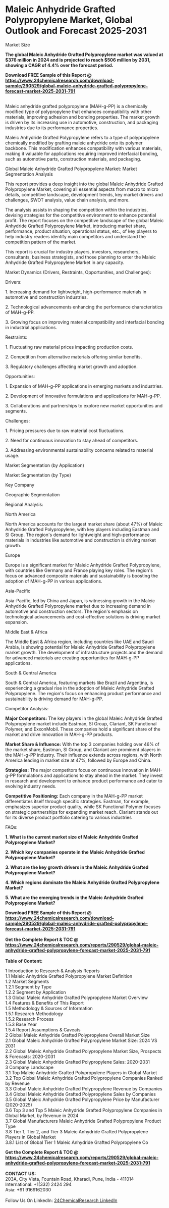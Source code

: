 <h1>Maleic Anhydride Grafted Polypropylene Market, Global Outlook and Forecast 2025-2031</h1><p>Market Size</p><p>
</p><p><strong>The global Maleic Anhydride Grafted Polypropylene market was valued at $376 million in 2024 and is projected to reach $506 million by 2031, showing a CAGR of 4.4% over the forecast period.</strong></p><div><b>Download FREE Sample of this Report @ 
            <a href="https://www.24chemicalresearch.com/download-sample/290529/global-maleic-anhydride-grafted-polypropylene-forecast-market-2025-2031-791">
            https://www.24chemicalresearch.com/download-sample/290529/global-maleic-anhydride-grafted-polypropylene-forecast-market-2025-2031-791</a></b></div><br><p>
</p><p>Maleic anhydride grafted polypropylene (MAH-g-PP) is a chemically modified type of polypropylene that enhances compatibility with other materials, improving adhesion and bonding properties. The market growth is driven by its increasing use in automotive, construction, and packaging industries due to its performance properties.</p><p>
</p><p>Maleic Anhydride Grafted Polypropylene refers to a type of polypropylene chemically modified by grafting maleic anhydride onto its polymer backbone. This modification enhances compatibility with various materials, making it valuable for applications requiring improved interfacial bonding, such as automotive parts, construction materials, and packaging.</p><p>
Global Maleic Anhydride Grafted Polypropylene Market: Market Segmentation Analysis</p><p>
</p><p>This report provides a deep insight into the global Maleic Anhydride Grafted Polypropylene Market, covering all essential aspects from macro to micro details, competitive landscape, development trends, key market drivers and challenges, SWOT analysis, value chain analysis, and more.</p><p>
</p><p>The analysis assists in shaping the competition within the industries, devising strategies for the competitive environment to enhance potential profit. The report focuses on the competitive landscape of the global Maleic Anhydride Grafted Polypropylene Market, introducing market share, performance, product situation, operational status, etc., of key players to help industry readers identify main competitors and understand the competition pattern of the market.</p><p>
</p><p>This report is crucial for industry players, investors, researchers, consultants, business strategists, and those planning to enter the Maleic Anhydride Grafted Polypropylene Market in any capacity.</p><p>
Market Dynamics (Drivers, Restraints, Opportunities, and Challenges):</p><p>
Drivers:</p><p>
</p><p>1. Increasing demand for lightweight, high-performance materials in automotive and construction industries.</p><p>
</p><p>2. Technological advancements enhancing the performance characteristics of MAH-g-PP.</p><p>
</p><p>3. Growing focus on improving material compatibility and interfacial bonding in industrial applications.</p><p>
Restraints:</p><p>
</p><p>1. Fluctuating raw material prices impacting production costs.</p><p>
</p><p>2. Competition from alternative materials offering similar benefits.</p><p>
</p><p>3. Regulatory challenges affecting market growth and adoption.</p><p>
Opportunities:</p><p>
</p><p>1. Expansion of MAH-g-PP applications in emerging markets and industries.</p><p>
</p><p>2. Development of innovative formulations and applications for MAH-g-PP.</p><p>
</p><p>3. Collaborations and partnerships to explore new market opportunities and segments.</p><p>
Challenges:</p><p>
</p><p>1. Pricing pressures due to raw material cost fluctuations.</p><p>
</p><p>2. Need for continuous innovation to stay ahead of competitors.</p><p>
</p><p>3. Addressing environmental sustainability concerns related to material usage.</p><p>
Market Segmentation (by Application)</p><p>
</p><p>
Market Segmentation (by Type)</p><p>
</p><p>
Key Company</p><p>
</p><p>
Geographic Segmentation</p><p>
</p><p>
	</p><p>
Regional Analysis:</p><p>
North America</p><p>
</p><p>North America accounts for the largest market share (about 47%) of Maleic Anhydride Grafted Polypropylene, with key players including Eastman and SI Group. The region's demand for lightweight and high-performance materials in industries like automotive and construction is driving market growth.</p><p>
Europe</p><p>
</p><p>Europe is a significant market for Maleic Anhydride Grafted Polypropylene, with countries like Germany and France playing key roles. The region's focus on advanced composite materials and sustainability is boosting the adoption of MAH-g-PP in various applications.</p><p>
Asia-Pacific</p><p>
</p><p>Asia-Pacific, led by China and Japan, is witnessing growth in the Maleic Anhydride Grafted Polypropylene market due to increasing demand in automotive and construction sectors. The region's emphasis on technological advancements and cost-effective solutions is driving market expansion.</p><p>
Middle East &amp; Africa</p><p>
</p><p>The Middle East &amp; Africa region, including countries like UAE and Saudi Arabia, is showing potential for Maleic Anhydride Grafted Polypropylene market growth. The development of infrastructure projects and the demand for advanced materials are creating opportunities for MAH-g-PP applications.</p><p>
South &amp; Central America</p><p>
</p><p>South &amp; Central America, featuring markets like Brazil and Argentina, is experiencing a gradual rise in the adoption of Maleic Anhydride Grafted Polypropylene. The region's focus on enhancing product performance and sustainability is driving demand for MAH-g-PP.</p><p>
Competitor Analysis:</p><p>
</p><p><strong>Major Competitors:</strong> The key players in the global Maleic Anhydride Grafted Polypropylene market include Eastman, SI Group, Clariant, SK Functional Polymer, and ExxonMobil. These companies hold a significant share of the market and drive innovation in MAH-g-PP products.</p><p>
</p><p><strong>Market Share &amp; Influence:</strong> With the top 3 companies holding over 46% of the market share, Eastman, SI Group, and Clariant are prominent players in the MAH-g-PP industry. Their influence extends across regions, with North America leading in market size at 47%, followed by Europe and China.</p><p>
</p><p><strong>Strategies:</strong> The major competitors focus on continuous innovation in MAH-g-PP formulations and applications to stay ahead in the market. They invest in research and development to enhance product performance and cater to evolving industry needs.</p><p>
</p><p><strong>Competitive Positioning:</strong> Each company in the MAH-g-PP market differentiates itself through specific strategies. Eastman, for example, emphasizes superior product quality, while SK Functional Polymer focuses on strategic partnerships for expanding market reach. Clariant stands out for its diverse product portfolio catering to various industries</p><p>
FAQs:</p><p>
</p><p><strong>1. What is the current market size of Maleic Anhydride Grafted Polypropylene Market?</strong></p><p>
</p><p>
</p><p><strong>2. Which key companies operate in the Maleic Anhydride Grafted Polypropylene Market?</strong></p><p>
</p><p>
</p><p><strong>3. What are the key growth drivers in the Maleic Anhydride Grafted Polypropylene Market?</strong></p><p>
</p><p>
</p><p><strong>4. Which regions dominate the Maleic Anhydride Grafted Polypropylene Market?</strong></p><p>
</p><p>
</p><p><strong>5. What are the emerging trends in the Maleic Anhydride Grafted Polypropylene Market?</strong></p><p>
</p><p>
</p><p></p><div><b>Download FREE Sample of this Report @ 
            <a href="https://www.24chemicalresearch.com/download-sample/290529/global-maleic-anhydride-grafted-polypropylene-forecast-market-2025-2031-791">
            https://www.24chemicalresearch.com/download-sample/290529/global-maleic-anhydride-grafted-polypropylene-forecast-market-2025-2031-791</a></b></div><br><div><b>Get the Complete Report & TOC @ 
            <a href="https://www.24chemicalresearch.com/reports/290529/global-maleic-anhydride-grafted-polypropylene-forecast-market-2025-2031-791">
            https://www.24chemicalresearch.com/reports/290529/global-maleic-anhydride-grafted-polypropylene-forecast-market-2025-2031-791</a></b></div><br>
            <b>Table of Content:</b><p>1 Introduction to Research & Analysis Reports<br />
 1.1 Maleic Anhydride Grafted Polypropylene Market Definition<br />
 1.2 Market Segments<br />
 1.2.1 Segment by Type<br />
 1.2.2 Segment by Application<br />
 1.3 Global Maleic Anhydride Grafted Polypropylene Market Overview<br />
 1.4 Features & Benefits of This Report<br />
 1.5 Methodology & Sources of Information<br />
 1.5.1 Research Methodology<br />
 1.5.2 Research Process<br />
 1.5.3 Base Year<br />
 1.5.4 Report Assumptions & Caveats<br />
2 Global Maleic Anhydride Grafted Polypropylene Overall Market Size<br />
 2.1 Global Maleic Anhydride Grafted Polypropylene Market Size: 2024 VS 2031<br />
 2.2 Global Maleic Anhydride Grafted Polypropylene Market Size, Prospects & Forecasts: 2020-2031<br />
 2.3 Global Maleic Anhydride Grafted Polypropylene Sales: 2020-2031<br />
3 Company Landscape<br />
 3.1 Top Maleic Anhydride Grafted Polypropylene Players in Global Market<br />
 3.2 Top Global Maleic Anhydride Grafted Polypropylene Companies Ranked by Revenue<br />
 3.3 Global Maleic Anhydride Grafted Polypropylene Revenue by Companies<br />
 3.4 Global Maleic Anhydride Grafted Polypropylene Sales by Companies<br />
 3.5 Global Maleic Anhydride Grafted Polypropylene Price by Manufacturer (2020-2025)<br />
 3.6 Top 3 and Top 5 Maleic Anhydride Grafted Polypropylene Companies in Global Market, by Revenue in 2024<br />
 3.7 Global Manufacturers Maleic Anhydride Grafted Polypropylene Product Type<br />
 3.8 Tier 1, Tier 2, and Tier 3 Maleic Anhydride Grafted Polypropylene Players in Global Market<br />
 3.8.1 List of Global Tier 1 Maleic Anhydride Grafted Polypropylene Co</p><div><b>Get the Complete Report & TOC @ 
            <a href="https://www.24chemicalresearch.com/reports/290529/global-maleic-anhydride-grafted-polypropylene-forecast-market-2025-2031-791">
            https://www.24chemicalresearch.com/reports/290529/global-maleic-anhydride-grafted-polypropylene-forecast-market-2025-2031-791</a></b></div><br><b>CONTACT US:</b><br>
            203A, City Vista, Fountain Road, Kharadi, Pune, India - 411014<br>
            International: +1(332) 2424 294<br>
            Asia: +91 9169162030 <br><br>
            Follow Us On LinkedIn: <a href="https://www.linkedin.com/company/24chemicalresearch/">24ChemicalResearch LinkedIn</a>